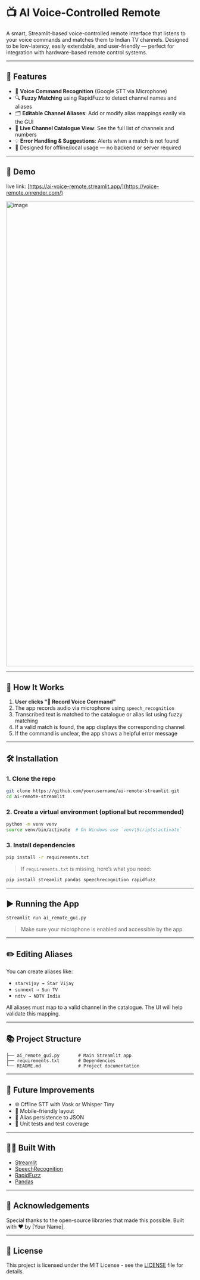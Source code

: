 
# 📺 AI Voice-Controlled Remote

A smart, Streamlit-based voice-controlled remote interface that listens to your voice commands and matches them to Indian TV channels. Designed to be low-latency, easily extendable, and user-friendly — perfect for integration with hardware-based remote control systems.

---

## 🚀 Features

- 🎤 **Voice Command Recognition** (Google STT via Microphone)
- 🔍 **Fuzzy Matching** using RapidFuzz to detect channel names and aliases
- 🗂️ **Editable Channel Aliases**: Add or modify alias mappings easily via the GUI
- 📃 **Live Channel Catalogue View**: See the full list of channels and numbers
- 💡 **Error Handling & Suggestions**: Alerts when a match is not found
- 🧠 Designed for offline/local usage — no backend or server required

---

## 📸 Demo
live link: [https://ai-voice-remote.streamlit.app/](https://voice-remote.onrender.com/)

<img width="2524" height="1247" alt="image" src="https://github.com/user-attachments/assets/960ac652-f088-4f86-9f57-5a4a6c92ecd6" />



---

## 🧠 How It Works

1. **User clicks "🎤 Record Voice Command"**
2. The app records audio via microphone using `speech_recognition`
3. Transcribed text is matched to the catalogue or alias list using fuzzy matching
4. If a valid match is found, the app displays the corresponding channel
5. If the command is unclear, the app shows a helpful error message

---

## 🛠️ Installation

### 1. Clone the repo

```bash
git clone https://github.com/yourusername/ai-remote-streamlit.git
cd ai-remote-streamlit
```

### 2. Create a virtual environment (optional but recommended)

```bash
python -m venv venv
source venv/bin/activate  # On Windows use `venv\Scripts\activate`
```

### 3. Install dependencies

```bash
pip install -r requirements.txt
```

> If `requirements.txt` is missing, here’s what you need:
```bash
pip install streamlit pandas speechrecognition rapidfuzz
```

---

## ▶️ Running the App

```bash
streamlit run ai_remote_gui.py
```

> Make sure your microphone is enabled and accessible by the app.

---

## ✏️ Editing Aliases

You can create aliases like:

- `starvijay → Star Vijay`
- `sunnext → Sun TV`
- `ndtv → NDTV India`

All aliases must map to a valid channel in the catalogue. The UI will help validate this mapping.

---

## 📚 Project Structure

```plaintext
├── ai_remote_gui.py       # Main Streamlit app
├── requirements.txt       # Dependencies
└── README.md              # Project documentation
```

---

## 🧩 Future Improvements

- 🌐 Offline STT with Vosk or Whisper Tiny
- 📱 Mobile-friendly layout
- 💾 Alias persistence to JSON
- 🧪 Unit tests and test coverage

---

## 🧑‍💻 Built With

- [Streamlit](https://streamlit.io/)
- [SpeechRecognition](https://pypi.org/project/SpeechRecognition/)
- [RapidFuzz](https://github.com/maxbachmann/RapidFuzz)
- [Pandas](https://pandas.pydata.org/)

---

## 🙏 Acknowledgements

Special thanks to the open-source libraries that made this possible. Built with ❤️ by [Your Name].

---

## 📄 License

This project is licensed under the MIT License - see the [LICENSE](LICENSE) file for details.
